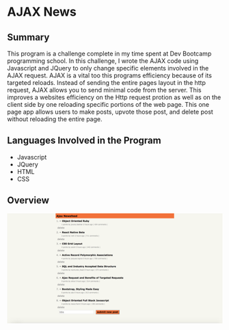 # AJAX News

## Summary

This program is a challenge complete in my time spent at Dev Bootcamp programming school. In this challenge, I wrote the AJAX code using Javascript and JQuery to only change specific elements involved in the AJAX request. AJAX is a vital too this programs efficiency because of its targeted reloads. Instead of sending the entire pages layout in the http request, AJAX allows you to send minimal code from the server. This improves a websites efficiency on the Http request protion as well as on the client side by one reloading specific portions of the web page. This one page app allows users to make posts, upvote those post, and delete post without reloading the entire page.

## Languages Involved in the Program
* Javascript
* JQuery
* HTML
* CSS

## Overview
 ![Ajax news](https://github.com/ed13f/Ajax-News/blob/master/Ajax-news.png?raw=true "Ajax news")

